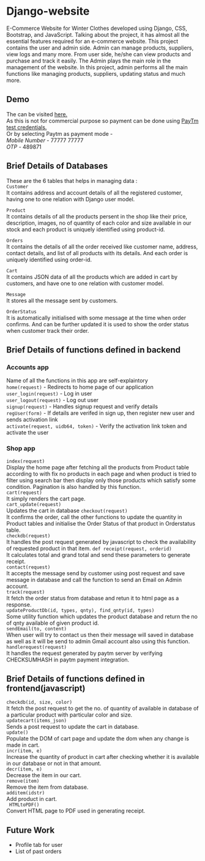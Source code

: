 # Django-website
E-Commerce Website for Winter Clothes developed using Django, CSS, Bootstrap, and JavaScript. Talking about the project, it has almost all the essential features required for an e-commerce website. This project contains the user and admin side. Admin can manage products, suppliers, view logs and many more. From user side, he/she can view products and purchase and track it easily. The Admin plays the main role in the management of the website. In this project, admin performs all the main functions like managing products, suppliers, updating status and much more.

## Demo
The can be visited [here.](https://av1shek.pythonanywhere.com)<br>
As this is not for commercial purpose so payment can be done using [PayTm test credentials.](https://developer.paytm.com/docs/testing-integration/)<br>
Or by selecting Paytm as payment mode - <br>
*Mobile Number -* 77777 77777<br>
*OTP -* 489871
## Brief Details of Databases
These are the 6 tables that helps in managing data :<br>
```Customer```<br>
It contains address and account details of all the registered customer, having one to one relation with Django user model.

```Product```<br>
It contains details of all the products persent in the shop like their price, description, images, no of quantity of each color and size available in our stock and each product is uniquely identified using product-id.<br>

```Orders``` <br>
It contains the details of all the order received like customer name, address, contact details, and list of all products with its details. And each order is uniquely identified using order-id.

```Cart``` <br>
It contains JSON data of all the products which are added in cart by customers, and have one to one relation with customer model.

```Message``` <br>
It stores all the message sent by customers.<br>

```OrderStatus```<br>
It is automatically initialised with some message at the time when order confirms. And can be further updated it is used to show the order status when customer track their order.<br>
## Brief Details of functions defined in backend <br>

### Accounts app
Name of all the functions in this app are self-explaintory<br>
```home(request)``` - Redirects to home page of our application<br>
```user_login(request)``` - Log in user <br>
```user_logout(request)``` - Log out user<br>
```signup(request)``` - Handles signup request and verify details<br>
```regUser(form)``` - If details are verifed in sign up, then register new user and sends activation link<br>
```activate(request, uidb64, token)``` - Verify the activation link token and activate the user<br>


### Shop app
```index(request)```<br>
Display the home page after fetching all the products from Product table according to with fix no products in each page and when product is tried to filter using search bar then display only those products which satisfy some condition. Pagination is also handled by this function.<br>
```cart(request)```<br>
It simply renders the cart page.<br>
```cart_update(request)```<br>
Updates the cart in database
```checkout(request)```<br>
It confirms the order, call the other functions to update the quantity in Product tables and initialise the Order Status of that product in Orderstatus table.<br>
```checkdb(request)```<br>
It handles the post request generated by javascript to check the availability of requested product in that item.
```def receipt(request, orderid)```<br>
It calculates total and grand total and send these parameters to generate receipt.<br>
```contact(request)```<br>
It accepts the message send by customer using post request and save message in database and call the function to send an Email on Admin account.<br>
```track(request)```<br>
It fetch the order status from database and retun it to html page as a response.<br>
```updateProductDb(id, types, qnty), find_qnty(id, types)```<br>
Some utility function which updates the product database and return the no of qnty available of given product id.<br>
```sendEmail(to, content)```<br>
When user will try to contact us then their message will saved in database as well as it will be send to admin Gmail account also using this function.<br>
```handlerequest(request)```<br>
It handles the request generated by paytm server by verifying CHECKSUMHASH in paytm payment integration.<br>

## Brief Details of functions defined in frontend(javascript)
```checkdb(id, size, color)```<br>
It fetch the post request to get the no. of quantity of available in database of a particular product with particular color and size.<br>
```updatecart(items_json)```<br>
Sends a post request to update the cart in database.<br>
```update()```<br>
Populate the DOM of cart page and update the dom when any change is made in cart.<br>
```incr(item, e)```<br>
Increase the quantity of product in cart after checking whether it is available in our database or not in that amount.<br>
```decr(item, e)```<br>
Decrease the item in our cart.<br>
```remove(item)```<br>
Remove the item from database.<br>
```additem(idstr)```<br>
Add product in cart.<br>
``` HTMLtoPDF()```<br>
Convert HTML page to PDF used in generating receipt.<br>


## Future Work
<ul>
<li>Profile tab for user</li>
<li>List of past orders</li>
</ul>
